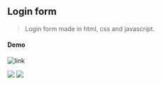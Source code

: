 ## Login form
> Login form made in html, css and javascript.



#### Demo

![link](https://adrianoagripino.github.io/Login-Form)

![](https://github.com/adrianoagripino/Login-Form/blob/master/screenshot_01.png)
![](https://github.com/adrianoagripino/Login-Form/blob/master/screenshot_02.png)
